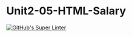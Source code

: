 # Unit2-05-HTML-Salary
[![GitHub's Super Linter](https://github.com/ICS20-Programming-BenT/Unit2-05-HTML-Salary/workflows/GitHub's%20Super%20Linter/badge.svg)](https://github.com/ICS20-Programming-BenT/Unit2-05-HTML-Salary/actions)

